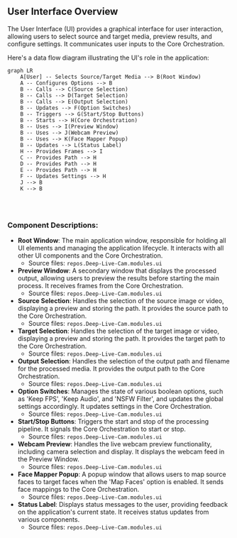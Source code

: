 ## User Interface Overview

The User Interface (UI) provides a graphical interface for user interaction, allowing users to select source and target media, preview results, and configure settings. It communicates user inputs to the Core Orchestration.

Here's a data flow diagram illustrating the UI's role in the application:

```mermaid
graph LR
    A[User] -- Selects Source/Target Media --> B(Root Window)
    A -- Configures Options --> B
    B -- Calls --> C(Source Selection)
    B -- Calls --> D(Target Selection)
    B -- Calls --> E(Output Selection)
    B -- Updates --> F(Option Switches)
    B -- Triggers --> G(Start/Stop Buttons)
    B -- Starts --> H(Core Orchestration)
    B -- Uses --> I(Preview Window)
    B -- Uses --> J(Webcam Preview)
    B -- Uses --> K(Face Mapper Popup)
    B -- Updates --> L(Status Label)
    H -- Provides Frames --> I
    C -- Provides Path --> H
    D -- Provides Path --> H
    E -- Provides Path --> H
    F -- Updates Settings --> H
    J --> B
    K --> B




```

### Component Descriptions:

*   **Root Window**: The main application window, responsible for holding all UI elements and managing the application lifecycle. It interacts with all other UI components and the Core Orchestration.
    *   Source files: `repos.Deep-Live-Cam.modules.ui`
*   **Preview Window**: A secondary window that displays the processed output, allowing users to preview the results before starting the main process. It receives frames from the Core Orchestration.
    *   Source files: `repos.Deep-Live-Cam.modules.ui`
*   **Source Selection**: Handles the selection of the source image or video, displaying a preview and storing the path. It provides the source path to the Core Orchestration.
    *   Source files: `repos.Deep-Live-Cam.modules.ui`
*   **Target Selection**: Handles the selection of the target image or video, displaying a preview and storing the path. It provides the target path to the Core Orchestration.
    *   Source files: `repos.Deep-Live-Cam.modules.ui`
*   **Output Selection**: Handles the selection of the output path and filename for the processed media. It provides the output path to the Core Orchestration.
    *   Source files: `repos.Deep-Live-Cam.modules.ui`
*   **Option Switches**: Manages the state of various boolean options, such as 'Keep FPS', 'Keep Audio', and 'NSFW Filter', and updates the global settings accordingly. It updates settings in the Core Orchestration.
    *   Source files: `repos.Deep-Live-Cam.modules.ui`
*   **Start/Stop Buttons**: Triggers the start and stop of the processing pipeline. It signals the Core Orchestration to start or stop.
    *   Source files: `repos.Deep-Live-Cam.modules.ui`
*   **Webcam Preview**: Handles the live webcam preview functionality, including camera selection and display. It displays the webcam feed in the Preview Window.
    *   Source files: `repos.Deep-Live-Cam.modules.ui`
*   **Face Mapper Popup**: A popup window that allows users to map source faces to target faces when the 'Map Faces' option is enabled. It sends face mappings to the Core Orchestration.
    *   Source files: `repos.Deep-Live-Cam.modules.ui`
*   **Status Label**: Displays status messages to the user, providing feedback on the application's current state. It receives status updates from various components.
    *   Source files: `repos.Deep-Live-Cam.modules.ui`
